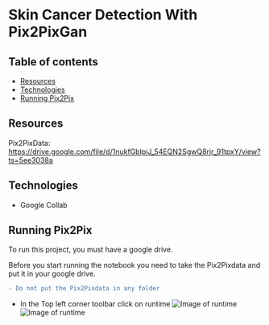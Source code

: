 # Skin Cancer Detection With Pix2PixGan

## Table of contents
* [Resources](#resources)
* [Technologies](#technologies)
* [Running Pix2Pix](#running-pix2pix)

## Resources
Pix2PixData: https://drive.google.com/file/d/1nukfGbIpiJ_54EQN2SgwQ8rjr_91tpxY/view?ts=5ee3038a
	
## Technologies
* Google Collab

## Running Pix2Pix
To run this project, you must have a google drive.

Before you start running the notebook you need to take the Pix2Pixdata and put it in your google drive. 
```diff 
- Do not put the Pix2Pixdata in any folder
```
* In the Top left corner toolbar click on runtime
![Image of runtime](Runtime_LI.PNG)
![Image of runtime](Runtime2_LI.PNG)

